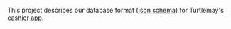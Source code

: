 This project describes our database format ([json schema](https://www.npmjs.com/package/jsonschema)) for Turtlemay's [cashier app](https://github.com/turtlemay/turtlemay-cashier).
